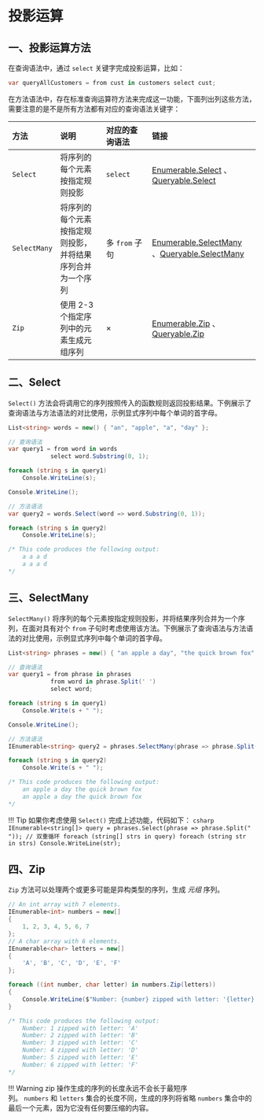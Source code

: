 # 投影运算

## 一、投影运算方法

在查询语法中，通过 `select` 关键字完成投影运算，比如：
```csharp
var queryAllCustomers = from cust in customers select cust;
```

在方法语法中，存在标准查询运算符方法来完成这一功能，下面列出列这些方法，需要注意的是不是所有方法都有对应的查询语法关键字：

| 方法           | 说明                                                 | 对应的查询语法       | 链接                                                                                                                                                                                                           |
|:-------------- |:---------------------------------------------------- |:-------------------- |:-------------------------------------------------------------------------------------------------------------------------------------------------------------------------------------------------------------- |
| `Select`     | 将序列的每个元素按指定规则投影                             | `select`             | [Enumerable.Select](https://learn.microsoft.com/zh-cn/dotnet/api/system.linq.enumerable.select) 、[Queryable.Select](https://learn.microsoft.com/zh-cn/dotnet/api/system.linq.queryable.select)                |
| `SelectMany` | 将序列的每个元素按指定规则投影，并将结果序列合并为一个序列 | 多 `from` 子句 | [Enumerable.SelectMany](https://learn.microsoft.com/zh-cn/dotnet/api/system.linq.enumerable.selectmany) 、[Queryable.SelectMany](https://learn.microsoft.com/zh-cn/dotnet/api/system.linq.queryable.selectmany) |
| `Zip`        | 使用 2-3 个指定序列中的元素生成元组序列              | ×                    | [Enumerable.Zip](https://learn.microsoft.com/zh-cn/dotnet/api/system.linq.enumerable.zip) 、[Queryable.Zip](https://learn.microsoft.com/zh-cn/dotnet/api/system.linq.queryable.zip)                           |



## 二、Select
`Select()` 方法会将调用它的序列按照传入的函数规则返回投影结果。下例展示了查询语法与方法语法的对比使用，示例显式序列中每个单词的首字母。

```csharp
List<string> words = new() { "an", "apple", "a", "day" };

// 查询语法
var query1 = from word in words
            select word.Substring(0, 1);

foreach (string s in query1)
    Console.WriteLine(s);

Console.WriteLine();

// 方法语法
var query2 = words.Select(word => word.Substring(0, 1));

foreach (string s in query2)
    Console.WriteLine(s);

/* This code produces the following output:
	a a a d
	a a a d
*/
```


## 三、SelectMany
`SelectMany()` 将序列的每个元素按指定规则投影，并将结果序列合并为一个序列，在面对具有对个 `from` 子句时考虑使用该方法。下例展示了查询语法与方法语法的对比使用，示例显式序列中每个单词的首字母。

```csharp hl_lines="14"
List<string> phrases = new() { "an apple a day", "the quick brown fox" };

// 查询语法
var query1 = from phrase in phrases
			from word in phrase.Split(' ')
			select word;

foreach (string s in query1)
	Console.Write(s + " ");

Console.WriteLine();

// 方法语法
IEnumerable<string> query2 = phrases.SelectMany(phrase => phrase.Split(' '));

foreach (string s in query2)
	Console.Write(s + " ");

/* This code produces the following output:
	an apple a day the quick brown fox
	an apple a day the quick brown fox
*/
```

!!! Tip
	如果你考虑使用 `Select()` 完成上述功能，代码如下：
	```csharp
	IEnumerable<string[]> query = phrases.Select(phrase => phrase.Split(" "));
	// 双重循环
	foreach (string[] strs in query)
		foreach (string str in strs)
			Console.WriteLine(str);
	```

## 四、Zip

`Zip` 方法可以处理两个或更多可能是异构类型的序列，生成 *元组* 序列。

```csharp
// An int array with 7 elements.
IEnumerable<int> numbers = new[]
{
    1, 2, 3, 4, 5, 6, 7
};
// A char array with 6 elements.
IEnumerable<char> letters = new[]
{
    'A', 'B', 'C', 'D', 'E', 'F'
};

foreach ((int number, char letter) in numbers.Zip(letters))
{
    Console.WriteLine($"Number: {number} zipped with letter: '{letter}'");
}

/* This code produces the following output:
	Number: 1 zipped with letter: 'A'
	Number: 2 zipped with letter: 'B'
	Number: 3 zipped with letter: 'C'
	Number: 4 zipped with letter: 'D'
	Number: 5 zipped with letter: 'E'
	Number: 6 zipped with letter: 'F'
*/
```

!!! Warning
	zip 操作生成的序列的长度永远不会长于最短序列。 `numbers` 和 `letters` 集合的长度不同，生成的序列将省略 `numbers` 集合中的最后一个元素，因为它没有任何要压缩的内容。